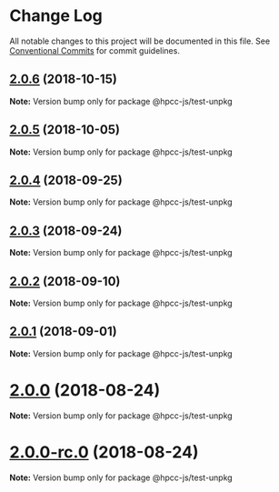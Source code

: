 # Change Log

All notable changes to this project will be documented in this file.
See [Conventional Commits](https://conventionalcommits.org) for commit guidelines.

<a name="2.0.6"></a>
## [2.0.6](https://github.com/GordonSmith/Visualization/compare/@hpcc-js/test-unpkg@2.0.5...@hpcc-js/test-unpkg@2.0.6) (2018-10-15)

**Note:** Version bump only for package @hpcc-js/test-unpkg





<a name="2.0.5"></a>
## [2.0.5](https://github.com/GordonSmith/Visualization/compare/@hpcc-js/test-unpkg@2.0.4...@hpcc-js/test-unpkg@2.0.5) (2018-10-05)

**Note:** Version bump only for package @hpcc-js/test-unpkg





<a name="2.0.4"></a>
## [2.0.4](https://github.com/GordonSmith/Visualization/compare/@hpcc-js/test-unpkg@2.0.3...@hpcc-js/test-unpkg@2.0.4) (2018-09-25)

**Note:** Version bump only for package @hpcc-js/test-unpkg





<a name="2.0.3"></a>
## [2.0.3](https://github.com/GordonSmith/Visualization/compare/@hpcc-js/test-unpkg@2.0.2...@hpcc-js/test-unpkg@2.0.3) (2018-09-24)

**Note:** Version bump only for package @hpcc-js/test-unpkg





<a name="2.0.2"></a>
## [2.0.2](https://github.com/GordonSmith/Visualization/compare/@hpcc-js/test-unpkg@2.0.1...@hpcc-js/test-unpkg@2.0.2) (2018-09-10)

**Note:** Version bump only for package @hpcc-js/test-unpkg





<a name="2.0.1"></a>
## [2.0.1](https://github.com/GordonSmith/Visualization/compare/@hpcc-js/test-unpkg@2.0.0...@hpcc-js/test-unpkg@2.0.1) (2018-09-01)

**Note:** Version bump only for package @hpcc-js/test-unpkg





<a name="2.0.0"></a>
# [2.0.0](https://github.com/GordonSmith/Visualization/compare/@hpcc-js/test-unpkg@0.0.37...@hpcc-js/test-unpkg@2.0.0) (2018-08-24)

**Note:** Version bump only for package @hpcc-js/test-unpkg





<a name="2.0.0-rc.0"></a>
# [2.0.0-rc.0](https://github.com/GordonSmith/Visualization/compare/@hpcc-js/test-unpkg@0.0.37...@hpcc-js/test-unpkg@2.0.0-rc.0) (2018-08-24)

**Note:** Version bump only for package @hpcc-js/test-unpkg
